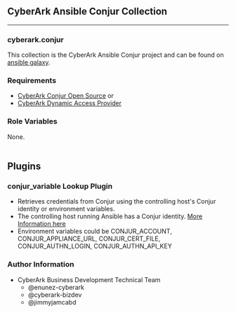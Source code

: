 ## CyberArk Ansible Conjur Collection

****

### cyberark.conjur

This collection is the CyberArk Ansible Conjur project and can be found on [ansible galaxy](https://galaxy.ansible.com/cyberark/conjur).

### Requirements

- [CyberArk Conjur Open Source](https://www.conjur.org) or
- [CyberArk Dynamic Access Provider](https://docs.cyberark.com/Product-Doc/OnlineHelp/AAM-DAP/Latest/en/Content/Resources/_TopNav/cc_Home.htm)

### Role Variables

None.
<br>
<br>

## Plugins

### conjur_variable Lookup Plugin

- Retrieves credentials from Conjur using the controlling host's Conjur identity or environment variables.
- The controlling host running Ansible has a Conjur identity. [More Information here](https://docs.conjur.org/latest/en/Content/Get%20Started/key_concepts/machine_identity.html)
- Environment variables could be CONJUR_ACCOUNT, CONJUR_APPLIANCE_URL, CONJUR_CERT_FILE, CONJUR_AUTHN_LOGIN, CONJUR_AUTHN_API_KEY


### Author Information
- CyberArk Business Development Technical Team 
    - @enunez-cyberark
    - @cyberark-bizdev
    - @jimmyjamcabd
